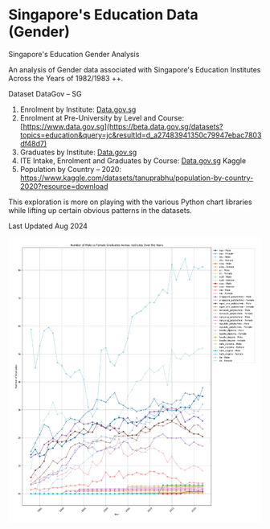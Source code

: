 # Singapore's Education Data (Gender)
Singapore's Education Gender Analysis

An analysis of Gender data associated with Singapore's Education Institutes Across the Years of 1982/1983 ++.

Dataset
DataGov – SG
1.	Enrolment by Institute: [Data.gov.sg](https://beta.data.gov.sg/datasets?topics=education&query=Labour+Force&resultId=452)
2.	Enrolment at Pre-University by Level and Course: [https://www.data.gov.sg](https://beta.data.gov.sg/datasets?topics=education&query=jc&resultId=d_a27483941350c79947ebac7803df48d7)
3.	Graduates by Institute: [Data.gov.sg](https://beta.data.gov.sg/datasets?topics=education&query=Labour+Force&resultId=452)
4.	ITE Intake, Enrolment and Graduates by Course: [Data.gov.sg](https://beta.data.gov.sg/datasets?topics=education&query=Labour+Force&resultId=d_24b8751abfc87a4f054f61186c2fe1ba)
Kaggle
1.	Population by Country – 2020: [https://www.kaggle.com/datasets/tanuprabhu/population-by-country-2020?resource=download ](https://www.kaggle.com/datasets/tanuprabhu/population-by-country-2020?resource=download)

This exploration is more on playing with the various Python chart libraries while lifting up certain obvious patterns in the datasets.

Last Updated Aug 2024

![Number of Male vs. Female Graduates Across Institutes Over the Years](2_Charts/2_DataViz4_graduates_plot.jpg)
